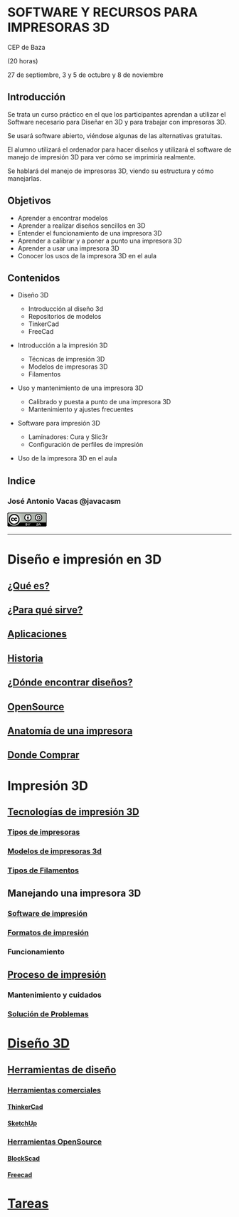 # SOFTWARE Y RECURSOS PARA IMPRESORAS 3D

CEP de Baza

(20 horas)

27 de septiembre, 3 y 5 de octubre y  8 de noviembre

## Introducción

Se trata un curso práctico en el que los participantes aprendan a utilizar el Software necesario para Diseñar en 3D y para trabajar con impresoras 3D.

Se usará software abierto, viéndose algunas de las alternativas gratuitas.

El alumno utilizará el ordenador para hacer diseños y utilizará el software de manejo de impresión 3D para ver cómo se imprimiría realmente.

Se hablará del manejo de impresoras 3D, viendo su estructura y cómo manejarlas.

## Objetivos

* Aprender a encontrar modelos
* Aprender a realizar diseños sencillos en 3D​
* Entender el funcionamiento de una impresora 3D
* Aprender a calibrar y a poner a punto una impresora 3D
* Aprender a usar una impresora 3D
* Conocer los usos de la impresora 3D en el aula

## Contenidos

* Diseño 3D
  * Introducción al diseño 3d
  * Repositorios de modelos
  * TinkerCad
  * FreeCad


* Introducción a la impresión 3D
  * Técnicas de impresión 3D
  * Modelos de impresoras 3D
  * Filamentos


* Uso y mantenimiento de una impresora 3D
  * Calibrado y puesta a punto de una impresora 3D
  * Mantenimiento y ajustes frecuentes


* Software para impresión 3D  
    * Laminadores: Cura y Slic3r
    * Configuración de perfiles de impresión

* Uso de la impresora 3D en el aula

## Indice

### José Antonio Vacas @javacasm
![CCbySA](images/CCbySQ_88x31.png)

* *  *

# Diseño e impresión en 3D
## [¿Qué es?](./QueEs3D.md)
## [¿Para qué sirve?](./ParaQueSirve3D.md)
## [Aplicaciones](./Aplicaciones.md)
## [Historia](./Historia.md.md)
## [¿Dónde encontrar diseños?](./Repositorios.md)
## [OpenSource](./OpenSource.md)
## [Anatomía de una impresora](./impresora3D.md)
## [Donde Comprar](./Comprar.md)


# Impresión 3D

## [Tecnologías de impresión 3D](./Teconologias.md)
### [Tipos de impresoras](./Geometrias.md)
### [Modelos de impresoras 3d](./Impresoras3D.md)
### [Tipos de Filamentos](./Filamentos.md)

## Manejando una impresora 3D

### [Software de impresión](./Software.md)
### [Formatos de impresión](./Formatos.md)
### Funcionamiento
## [Proceso de impresión](./Proceso_de_Impresion.md)
### Mantenimiento y cuidados
### [Solución de Problemas](./Problemas.md)

# [Diseño 3D](Disenio3D.md)

## [Herramientas de diseño](./HerramientasDisenio.md)
### [Herramientas comerciales](./HerramientasComerciales.md)
#### [ThinkerCad](./ThinkerCad.md)
#### [SketchUp](./SketchUp.md)
### [Herramientas OpenSource](./HerramientasOpenSource.md)
#### [BlockScad](./BlockScad.md)
#### [Freecad](./Freecad.md)

# [Tareas](./Tareas.md)
